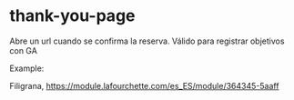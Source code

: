 # thank-you-page

Abre un url cuando se confirma la reserva. Válido para registrar objetivos con GA

Example:

Filigrana, https://module.lafourchette.com/es_ES/module/364345-5aaff


